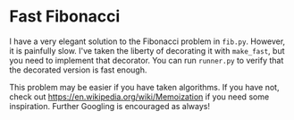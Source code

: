 # Fast Fibonacci

I have a very elegant solution to the Fibonacci problem in `fib.py`. However,
it is painfully slow. I've taken the liberty of decorating it with `make_fast`, 
but you need to implement that decorator. You can run `runner.py` to verify that
the decorated version is fast enough. 

This problem may be easier if you have taken algorithms. If you have not, 
check out <https://en.wikipedia.org/wiki/Memoization> if you need some 
inspiration. Further Googling is encouraged as always!

